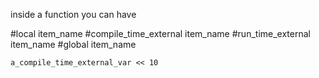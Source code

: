 inside a function you can have

#local item_name
#compile_time_external item_name
#run_time_external item_name
#global item_name

```
a_compile_time_external_var << 10
```